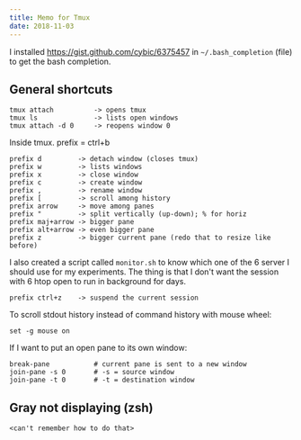 ```yaml
---
title: Memo for Tmux
date: 2018-11-03
---
```


I installed <https://gist.github.com/cybic/6375457> in `~/.bash_completion` (file)
to get the bash completion.

## General shortcuts

    tmux attach          -> opens tmux
    tmux ls              -> lists open windows
    tmux attach -d 0     -> reopens window 0

Inside tmux. prefix = ctrl+b

    prefix d         -> detach window (closes tmux)
    prefix w         -> lists windows
    prefix x         -> close window
    prefix c         -> create window
    prefix ,         -> rename window
    prefix [         -> scroll among history
    prefix arrow     -> move among panes
    prefix "         -> split vertically (up-down); % for horiz
    prefix maj+arrow -> bigger pane
    prefix alt+arrow -> even bigger pane
    prefix z         -> bigger current pane (redo that to resize like before)

I also created a script called `monitor.sh` to know which one of the 6 server I
should use for my experiments. The thing is that I don't want the session with 6
htop open to run in background for days.

    prefix ctrl+z    -> suspend the current session

To scroll stdout history instead of command history with mouse wheel:

    set -g mouse on

If I want to put an open pane to its own window:

    break-pane           # current pane is sent to a new window
    join-pane -s 0       # -s = source window
    join-pane -t 0       # -t = destination window

## Gray not displaying (zsh)

    <can't remember how to do that>
